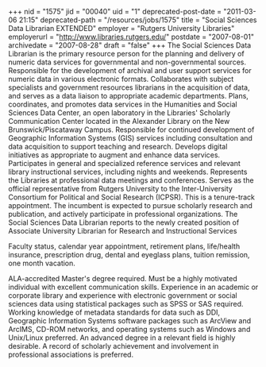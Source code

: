 +++
nid = "1575"
jid = "00040"
uid = "1"
deprecated-post-date = "2011-03-06 21:15"
deprecated-path = "/resources/jobs/1575"
title = "Social Sciences Data Librarian EXTENDED"
employer = "Rutgers University Libraries"
employerurl = "http://www.libraries.rutgers.edu/"
postdate = "2007-08-01"
archivedate = "2007-08-28"
draft = "false"
+++
The Social Sciences Data Librarian is the primary resource person for
the planning and delivery of numeric data services for governmental and
non-governmental sources. Responsible for the development of archival
and user support services for numeric data in various electronic
formats. Collaborates with subject specialists and government resources
librarians in the acquisition of data, and serves as a data liaison to
appropriate academic departments. Plans, coordinates, and promotes data
services in the Humanities and Social Sciences Data Center, an open
laboratory in the Libraries' Scholarly Communication Center located in
the Alexander Library on the New Brunswick/Piscataway Campus.
Responsible for continued development of Geographic Information Systems
(GIS) services including consultation and data acquisition to support
teaching and research. Develops digital initiatives as appropriate to
augment and enhance data services. Participates in general and
specialized reference services and relevant library instructional
services, including nights and weekends. Represents the Libraries at
professional data meetings and conferences. Serves as the official
representative from Rutgers University to the Inter-University
Consortium for Political and Social Research (ICPSR). This is a
tenure-track appointment. The incumbent is expected to pursue scholarly
research and publication, and actively participate in professional
organizations. The Social Sciences Data Librarian reports to the newly
created position of Associate University Librarian for Research and
Instructional Services

Faculty status, calendar year appointment, retirement plans, life/health
insurance, prescription drug, dental and eyeglass plans, tuition
remission, one month vacation.
  
ALA-accredited Master's degree required. Must be a highly motivated
individual with excellent communication skills. Experience in an
academic or corporate library and experience with electronic government
or social sciences data using statistical packages such as SPSS or SAS
required. Working knowledge of metadata standards for data such as DDI,
Geographic Information Systems software packages such as ArcView and
ArcIMS, CD-ROM networks, and operating systems such as Windows and
Unix/Linux preferred. An advanced degree in a relevant field is highly
desirable. A record of scholarly achievement and involvement in
professional associations is preferred.
